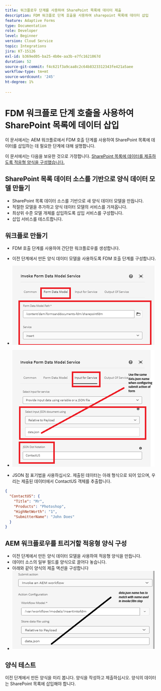 ```yaml
---
title: 워크플로우 단계를 사용하여 SharePoint 목록에 데이터 제출
description: FDM 워크플로 단계 호출을 사용하여 sharepoint 목록에 데이터 삽입
feature: Adaptive Forms
type: Documentation
role: Developer
level: Beginner
version: Cloud Service
topic: Integrations
jira: KT-15126
exl-id: b369ed05-ba25-4b0e-aa3b-e7fc1621067d
duration: 52
source-git-commit: f4c621f3a9caa8c2c64b8323312343fe421a5aee
workflow-type: tm+mt
source-wordcount: '245'
ht-degree: 1%

---
```


# FDM 워크플로 단계 호출을 사용하여 SharePoint 목록에 데이터 삽입


이 문서에서는 AEM 워크플로에서 FDM 호출 단계를 사용하여 SharePoint 목록에 데이터를 삽입하는 데 필요한 단계에 대해 설명합니다.

이 문서에서는 다음을 보유한 것으로 가정합니다. [SharePoint 목록에 데이터를 제출하도록 적응형 양식을 구성했습니다.](https://experienceleague.adobe.com/docs/experience-manager-cloud-service/content/forms/adaptive-forms-authoring/authoring-adaptive-forms-core-components/create-an-adaptive-form-on-forms-cs/configure-submit-actions-core-components.html?lang=en#connect-af-sharepoint-list)


## SharePoint 목록 데이터 소스를 기반으로 양식 데이터 모델 만들기

* SharePoint 목록 데이터 소스를 기반으로 새 양식 데이터 모델을 만듭니다.
* 적절한 모델을 추가하고 양식 데이터 모델의 서비스를 가져옵니다.
* 최상위 수준 모델 개체를 삽입하도록 삽입 서비스를 구성합니다.
* 삽입 서비스를 테스트합니다.


## 워크플로 만들기

* FDM 호출 단계를 사용하여 간단한 워크플로우를 생성합니다.
* 이전 단계에서 만든 양식 데이터 모델을 사용하도록 FDM 호출 단계를 구성합니다.
* ![associate-fdm](assets/fdm-insert-1.png)

* ![map-input-parameters](assets/fdm-insert-2.png)
* JSON 점 표기법을 사용하십시오. 제출된 데이터는 아래 형식으로 되어 있으며, 우리는 제출된 데이터에서 ContactUS 객체를 추출합니다.

```json
{
  "ContactUS": {
    "Title": "Mr",
    "Products": "Photoshop",
    "HighNetWorth": "1",
    "SubmitterName": "John Does"
  }
}
```



## AEM 워크플로우를 트리거할 적응형 양식 구성

* 이전 단계에서 만든 양식 데이터 모델을 사용하여 적응형 양식을 만듭니다.
* 데이터 소스의 일부 필드를 양식으로 끌어다 놓습니다.
* 아래와 같이 양식의 제출 액션을 구성합니다
* ![submit-action](assets/configure-af.png)



## 양식 테스트

이전 단계에서 만든 양식을 미리 봅니다. 양식을 작성하고 제출하십시오. 양식의 데이터는 SharePoint 목록에 삽입해야 합니다.
